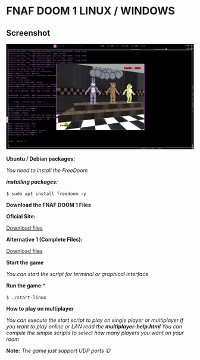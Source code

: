 # FNAF DOOM 1 LINUX / WINDOWS

## Screenshot
![game](https://github.com/bakaizz/fnaf-doom-linux/blob/main/screenshot-1.png)

**Ubuntu / Debian packages:**

*You need to install the FreeDoom*

***installing packages:***

`$ sudo apt install freedoom -y`

**Download the FNAF DOOM 1 Files**

**Oficial Site:**

[Download files](https://gamejolt.com/games/FiveNightsAtFreddys1Doom/228159)

**Alternative 1 (Complete Files):**

[Download files](https://archive.org/details/fnaf-linux)

**Start the game**

*You can start the script for terminal or graphical interface*

**Run the game:***

`$ ./start-linux`

**How to play on multiplayer**

*You can execute the start script to play on single player or multiplayer
If you want to play online or LAN read the **multiplayer-help.html**
You can compile the simple scripts to select how many players you want
on your room*

**Note:** *The game just support UDP ports :D*
